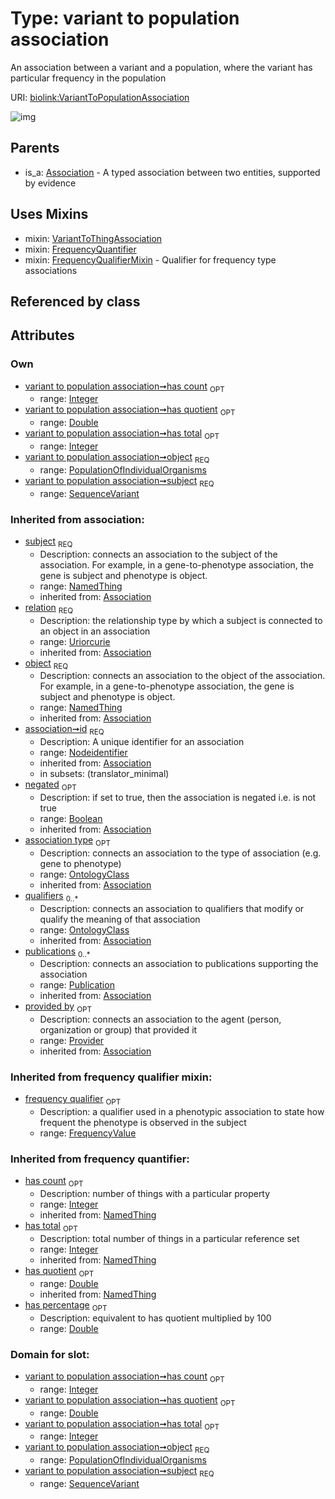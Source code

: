 
# Type: variant to population association


An association between a variant and a population, where the variant has particular frequency in the population

URI: [biolink:VariantToPopulationAssociation](https://w3id.org/biolink/vocab/VariantToPopulationAssociation)


![img](http://yuml.me/diagram/nofunky;dir:TB/class/\[Provider]<provided%20by(i)%200..1-%20\[VariantToPopulationAssociation&#124;has_count:integer%20%3F;has_total:integer%20%3F;has_quotient:double%20%3F;has_percentage:double%20%3F;relation(i):uriorcurie;id(i):nodeidentifier;negated(i):boolean%20%3F],%20\[Publication]<publications(i)%200..*-%20\[VariantToPopulationAssociation],%20\[OntologyClass]<qualifiers(i)%200..*-%20\[VariantToPopulationAssociation],%20\[OntologyClass]<association%20type(i)%200..1-%20\[VariantToPopulationAssociation],%20\[FrequencyValue]<frequency%20qualifier%200..1-%20\[VariantToPopulationAssociation],%20\[PopulationOfIndividualOrganisms]<object%201..1-%20\[VariantToPopulationAssociation],%20\[SequenceVariant]<subject%201..1-%20\[VariantToPopulationAssociation],%20\[VariantToPopulationAssociation]uses%20-.->\[VariantToThingAssociation],%20\[VariantToPopulationAssociation]uses%20-.->\[FrequencyQuantifier],%20\[VariantToPopulationAssociation]uses%20-.->\[FrequencyQualifierMixin],%20\[Association]^-\[VariantToPopulationAssociation])

## Parents

 *  is_a: [Association](Association.md) - A typed association between two entities, supported by evidence

## Uses Mixins

 *  mixin: [VariantToThingAssociation](VariantToThingAssociation.md)
 *  mixin: [FrequencyQuantifier](FrequencyQuantifier.md)
 *  mixin: [FrequencyQualifierMixin](FrequencyQualifierMixin.md) - Qualifier for frequency type associations

## Referenced by class


## Attributes


### Own

 * [variant to population association➞has count](variant_to_population_association_has_count.md)  <sub>OPT</sub>
    * range: [Integer](types/Integer.md)
 * [variant to population association➞has quotient](variant_to_population_association_has_quotient.md)  <sub>OPT</sub>
    * range: [Double](types/Double.md)
 * [variant to population association➞has total](variant_to_population_association_has_total.md)  <sub>OPT</sub>
    * range: [Integer](types/Integer.md)
 * [variant to population association➞object](variant_to_population_association_object.md)  <sub>REQ</sub>
    * range: [PopulationOfIndividualOrganisms](PopulationOfIndividualOrganisms.md)
 * [variant to population association➞subject](variant_to_population_association_subject.md)  <sub>REQ</sub>
    * range: [SequenceVariant](SequenceVariant.md)

### Inherited from association:

 * [subject](subject.md)  <sub>REQ</sub>
    * Description: connects an association to the subject of the association. For example, in a gene-to-phenotype association, the gene is subject and phenotype is object.
    * range: [NamedThing](NamedThing.md)
    * inherited from: [Association](Association.md)
 * [relation](relation.md)  <sub>REQ</sub>
    * Description: the relationship type by which a subject is connected to an object in an association
    * range: [Uriorcurie](types/Uriorcurie.md)
    * inherited from: [Association](Association.md)
 * [object](object.md)  <sub>REQ</sub>
    * Description: connects an association to the object of the association. For example, in a gene-to-phenotype association, the gene is subject and phenotype is object.
    * range: [NamedThing](NamedThing.md)
    * inherited from: [Association](Association.md)
 * [association➞id](association_id.md)  <sub>REQ</sub>
    * Description: A unique identifier for an association
    * range: [Nodeidentifier](types/Nodeidentifier.md)
    * inherited from: [Association](Association.md)
    * in subsets: (translator_minimal)
 * [negated](negated.md)  <sub>OPT</sub>
    * Description: if set to true, then the association is negated i.e. is not true
    * range: [Boolean](types/Boolean.md)
    * inherited from: [Association](Association.md)
 * [association type](association_type.md)  <sub>OPT</sub>
    * Description: connects an association to the type of association (e.g. gene to phenotype)
    * range: [OntologyClass](OntologyClass.md)
    * inherited from: [Association](Association.md)
 * [qualifiers](qualifiers.md)  <sub>0..*</sub>
    * Description: connects an association to qualifiers that modify or qualify the meaning of that association
    * range: [OntologyClass](OntologyClass.md)
    * inherited from: [Association](Association.md)
 * [publications](publications.md)  <sub>0..*</sub>
    * Description: connects an association to publications supporting the association
    * range: [Publication](Publication.md)
    * inherited from: [Association](Association.md)
 * [provided by](provided_by.md)  <sub>OPT</sub>
    * Description: connects an association to the agent (person, organization or group) that provided it
    * range: [Provider](Provider.md)
    * inherited from: [Association](Association.md)

### Inherited from frequency qualifier mixin:

 * [frequency qualifier](frequency_qualifier.md)  <sub>OPT</sub>
    * Description: a qualifier used in a phenotypic association to state how frequent the phenotype is observed in the subject
    * range: [FrequencyValue](FrequencyValue.md)

### Inherited from frequency quantifier:

 * [has count](has_count.md)  <sub>OPT</sub>
    * Description: number of things with a particular property
    * range: [Integer](types/Integer.md)
    * inherited from: [NamedThing](NamedThing.md)
 * [has total](has_total.md)  <sub>OPT</sub>
    * Description: total number of things in a particular reference set
    * range: [Integer](types/Integer.md)
    * inherited from: [NamedThing](NamedThing.md)
 * [has quotient](has_quotient.md)  <sub>OPT</sub>
    * range: [Double](types/Double.md)
    * inherited from: [NamedThing](NamedThing.md)
 * [has percentage](has_percentage.md)  <sub>OPT</sub>
    * Description: equivalent to has quotient multiplied by 100
    * range: [Double](types/Double.md)

### Domain for slot:

 * [variant to population association➞has count](variant_to_population_association_has_count.md)  <sub>OPT</sub>
    * range: [Integer](types/Integer.md)
 * [variant to population association➞has quotient](variant_to_population_association_has_quotient.md)  <sub>OPT</sub>
    * range: [Double](types/Double.md)
 * [variant to population association➞has total](variant_to_population_association_has_total.md)  <sub>OPT</sub>
    * range: [Integer](types/Integer.md)
 * [variant to population association➞object](variant_to_population_association_object.md)  <sub>REQ</sub>
    * range: [PopulationOfIndividualOrganisms](PopulationOfIndividualOrganisms.md)
 * [variant to population association➞subject](variant_to_population_association_subject.md)  <sub>REQ</sub>
    * range: [SequenceVariant](SequenceVariant.md)

